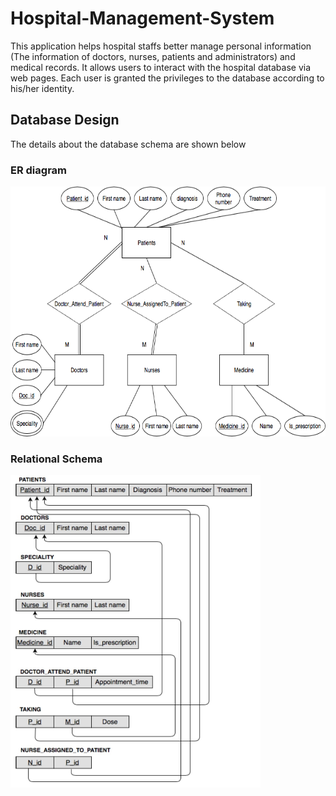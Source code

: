 # Hospital-Management-System
This application helps hospital staffs better manage personal information (The information of doctors, nurses, patients and administrators) and medical records. It allows users to interact with the hospital database via web pages. Each user is granted the privileges to the database according to his/her identity. 

## Database Design
The details about the database schema are shown below
### ER diagram
<img src="https://github.com/JoshuaHong0/Hospital-Management-System/blob/master/database_info/ER_diagram.png" width="600" height="400" />

### Relational Schema
<img src="https://github.com/JoshuaHong0/Hospital-Management-System/blob/master/database_info/Relational_Schema.jpg" width="400" height="500" />
